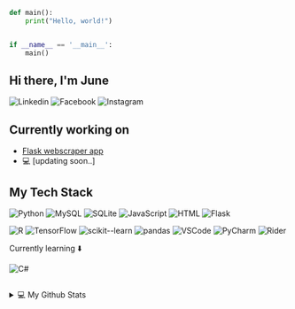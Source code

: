 ```python
def main():
    print("Hello, world!")


if __name__ == '__main__':
    main()
```
## Hi there, I'm June 
![Linkedin](https://img.shields.io/badge/linkedin-profile-black?style=flat-square&logo=linkedin&labelColor=blue&link=https%3A%2F%2Fwww.linkedin.com%2Fin%2Fjune-jie-ding%2F)
![Facebook](https://img.shields.io/badge/-%40JieDing-black?style=flat-square&logo=facebook&logoColor=white&link=https%3A%2F%2Fwww.facebook.com%2Fteiketsusama%2F)
![Instagram](https://img.shields.io/badge/-%40teiketsusama-black?style=flat-square&logo=instagram&logoColor=%23d62976&link=https%3A%2F%2Fwww.instagram.com%2Fteiketsusama%2F)

## Currently working on
- [Flask webscraper app](https://github.com/Teiketsusama/IndeedScraper)
-  💻 [updating soon..]

## My Tech Stack
![Python](https://img.shields.io/badge/-Python-black?style=flat-square&logo=python&logoColor=blue)
![MySQL](https://img.shields.io/badge/MySQL-gray?style=flat-square&logo=MySQL&logoColor=%23F29111&color=%2300758F)
![SQLite](https://img.shields.io/badge/SQLite-lightblue?style=flat-square&logo=SQLite&logoColor=blue)
![JavaScript](https://img.shields.io/badge/-JavaScript-%23FFCE5A?style=flat-square&logo=JavaScript&logoColor=000000)
![HTML](https://img.shields.io/badge/-HTML-%23E44D27?style=flat-square&logo=html5&logoColor=ffffff)
![Flask](https://img.shields.io/badge/Flask-%23eeeeee?style=flat-square&logo=Flask&logoColor=black)

![R](https://img.shields.io/badge/R-%23bcbcbc?style=flat-square&logo=r&logoColor=blue)
![TensorFlow](https://img.shields.io/badge/TensorFlow-%23eeeeee?style=flat-square&logo=tensorflow&logoColor=orange)
![scikit--learn](https://img.shields.io/badge/scikit--learn-%23f6b26b?style=flat-square&logo=scikitlearn&logoColor=%2372bcd4)
![pandas](https://img.shields.io/badge/pandas-%23f8f9fa?style=flat-square&logo=pandas&logoColor=%236f42c1)
![VSCode](https://img.shields.io/badge/VSCode-%23ffffff?logo=visual%20studio%20code&logoColor=blue)
![PyCharm](https://img.shields.io/badge/PyCharm-%23FCF84A?logo=pycharm&logoColor=%23000000&labelColor=%2321D789)
![Rider](https://img.shields.io/badge/Rider-%23fcb20f?logo=rider&logoColor=black&labelColor=%23de513e)

Currently learning ⬇️

![C#](https://img.shields.io/badge/C%23-%23E4DCF0?logo=csharp&logoColor=%23A179DC)

## 
<details>

<summary>💻 My Github Stats</summary>

#### Most Used Languages
<img align="left" alt="Top Langs" src="https://github-readme-stats-teiketsusama.vercel.app/api/top-langs/?username=teiketsusama&layout=compact&hide_title=true" />
    
</details>
